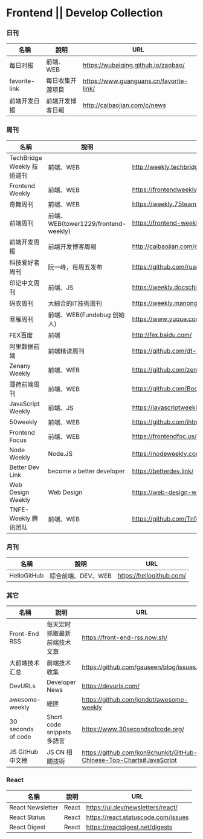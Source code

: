 # Frontend || Develop Collection

### 日刊
|名稱|說明|URL|
|--|--|--|
|每日时报|前端、WEB|https://wubaiqing.github.io/zaobao/|
|favorite-link|每日收集开源项目|https://www.guanguans.cn/favorite-link/|
|前端开发日报|前端开发博客日報|http://caibaojian.com/c/news|
### 周刊
|名稱|說明|URL|
|--|--|--|
|TechBridge Weekly 技術週刊|前端、WEB|http://weekly.techbridge.cc/|
|Frontend Weekly|前端、WEB|https://frontendweekly.co/|
|奇舞周刊|前端、WEB|https://weekly.75team.com/|
|前端周刊|前端、WEB(tower1229/frontend-weekly)|https://frontend-weekly.com/|
|前端开发周报|前端开发博客周報|http://caibaojian.com/c/weekly|
|科技爱好者周刊|阮一峰，每周五发布|https://github.com/ruanyf/weekly|
|印记中文周刊|前端、JS|https://weekly.docschina.org/javascript/|
|码农周刊|大綜合的IT技術周刊|https://weekly.manong.io/issues/|
|寒雁周刊|前端、WEB(Fundebug 创始人)|https://www.yuque.com/kiwenlau/hanyan_weekly|
|FEX百度|前端|http://fex.baidu.com/|
|阿里数据前端|前端精读周刊|https://github.com/dt-fe/weekly|
|Zenany Weekly|前端、WEB|https://github.com/zenany/weekly|
|薄荷前端周刊|前端、WEB|https://github.com/BooheeFE/weekly|
|JavaScript Weekly|前端、JS|https://javascriptweekly.com/issues|
|50weekly|前端、WEB|https://github.com/ihtml5/50weekly|
|Frontend Focus|前端、WEB|https://frontendfoc.us/issues/449|
|Node Weekly|Node.JS|https://nodeweekly.com/issues|
|Better Dev Link|become a better developer|https://betterdev.link/|
|Web Design Weekly|Web Design|https://web-design-weekly.com/|
|TNFE-Weekly 腾讯团队|前端、WEB|https://github.com/Tnfe/TNFE-Weekly|

### 月刊
|名稱|說明|URL|
|--|--|--|
|HelloGitHub|綜合前端、DEV、WEB|https://hellogithub.com/|

### 其它
|名稱|說明|URL|
|--|--|--|
|Front-End RSS|每天定时抓取最新前端技术文章|https://front-end-rss.now.sh/|
|大前端技术汇总|前端技术收集|https://github.com/gauseen/blog/issues/4|
|DevURLs|Developer News|https://devurls.com/|
|awesome-weekly|總匯|https://github.com/jondot/awesome-weekly|
|30 seconds of code|Short code snippets 多語言|https://www.30secondsofcode.org/|
|JS GitHub 中文榜|JS CN 相關技術|https://github.com/kon9chunkit/GitHub-Chinese-Top-Charts#JavaScript|

### React
|名稱|說明|URL|
|--|--|--|
|React Newsletter|React|https://ui.dev/newsletters/react/|
|React Status|React|https://react.statuscode.com/issues|
|React Digest|React|https://reactdigest.net/digests|
